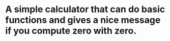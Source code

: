 # A simple calculator that can do basic functions and gives a nice message if you compute zero with zero. 